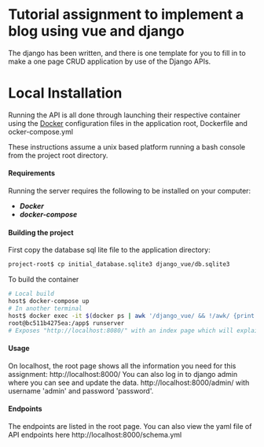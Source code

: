 # Tutorial assignment to implement a blog using vue and django

The django has been written, and there is one template for you to fill in to make a one page CRUD application by use of the Django APIs.



# Local Installation #
Running the API is all done through launching their respective container using the [Docker](https://www.docker.com/) 
configuration files in the application root, Dockerfile and ocker-compose.yml

These instructions assume a unix based platform running a bash console from the project root directory.

#### Requirements ####

Running the server requires the following to be installed on your computer:  

* ***Docker***  
* ***docker-compose***  

#### Building the project

First copy the database sql lite file to the application directory:

```bash
project-root$ cp initial_database.sqlite3 django_vue/db.sqlite3
```

To build the container

```bash
# Local build
host$ docker-compose up
# In another terminal
host$ docker exec -it $(docker ps | awk '/django_vue/ && !/awk/ {print $1}') bash
root@bc511b4275ea:/app$ runserver
# Exposes "http://localhost:8080/" with an index page which will explain the tutorial, and show links to the API endpoints
```

#### Usage ####
On localhost, the root page shows all the information you need for this assignment:
http://localhost:8000/
You can also log in to django admin where you can see and update the data.
http://localhost:8000/admin/
with username 'admin' and password 'password'. 

#### Endpoints ####
The endpoints are listed in the root page. You can also view the yaml file of API endpoints here
http://localhost:8000/schema.yml